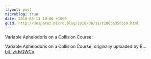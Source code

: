```yaml
---
layout: post
microblog: true
date: 2010-08-11 10:00 +1000
guid: http://desparoz.micro.blog/2010/08/11/t20856358559.html
---
```

Variable Aphelodoris on a Collision Course: 

Variable Aphelodoris on a Collision Course, originally uploaded by B... [bit.ly/dsQWCo](http://bit.ly/dsQWCo)
